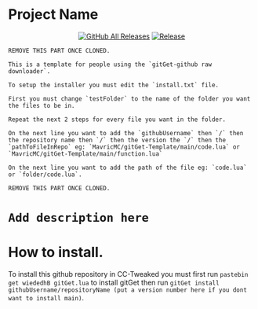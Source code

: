 # Project Name
<p align="center">
  <a href="https://github.com/MavricMC/gitGet-Template/releases/"><img src="https://img.shields.io/github/downloads/MavricMC/gitGet-Template/total.svg" alt="GitHub All Releases"/></a>
  <a href="https://github.com/MavricMC/gitGet-Template/releases/"><img src="https://img.shields.io/github/release/MavricMC/gitGet-Template.svg" alt="Release"/></a>
</p>

```
REMOVE THIS PART ONCE CLONED.

This is a template for people using the `gitGet-github raw downloader`.

To setup the installer you must edit the `install.txt` file.

First you must change `testFolder` to the name of the folder you want the files to be in.

Repeat the next 2 steps for every file you want in the folder.

On the next line you want to add the `githubUsername` then `/` then the repository name then `/` then the version the `/` then the `pathToFileInRepo` eg: `MavricMC/gitGet-Template/main/code.lua` or `MavricMC/gitGet-Template/main/function.lua`

On the next line you want to add the path of the file eg: `code.lua` or `folder/code.lua`.

REMOVE THIS PART ONCE CLONED.
```

# `Add description here`

# How to install.

To install this github repository in CC-Tweaked you must first run `pastebin get wiededhB gitGet.lua` to install gitGet then run `gitGet install githubUsername/repositoryName (put a version number here if you dont want to install main)`.

